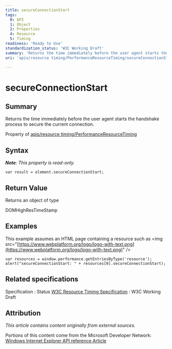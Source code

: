 ```yaml
---
title: secureConnectionStart
tags:
  0: API
  1: Object
  2: Properties
  4: Resource
  5: Timing
readiness: 'Ready to Use'
standardization_status: 'W3C Working Draft'
summary: 'Returns the time immediately before the user agent starts the handshake process to secure the current connection.'
uri: 'apis/resource timing/PerformanceResourceTiming/secureConnectionStart'

---
```

# secureConnectionStart

## Summary

Returns the time immediately before the user agent starts the handshake process to secure the current connection.

<span data-meta="applies_to" data-type="key">Property of <span data-type="value">[apis/resource timing/PerformanceResourceTiming](/apis/resource_timing/PerformanceResourceTiming)</span></span>

## Syntax

***Note**: This property is read-only.*

``` {.js}
var result = element.secureConnectionStart;
```

## Return Value

<span data-meta="return" data-type="key">Returns an object of type <span data-type="value"></span></span>

DOMHighResTimeStamp

## Examples

This example assumes an HTML page containing a resource such as \<img src="[https://www.webplatform.org/logo/logo-with-text.png](https://www.webplatform.org/logo/logo-with-text.png)" /\>

``` {.js}
var resources = window.performance.getEntriesByType('resource');
alert("secureConnectionStart: " + resources[0].secureConnectionStart);
```

## Related specifications

Specification
:   Status
[W3C Resource Timing Specification](http://www.w3.org/TR/resource-timing/)
:   W3C Working Draft

## Attribution

*This article contains content originally from external sources.*

Portions of this content come from the Microsoft Developer Network: [Windows Internet Explorer API reference Article](http://msdn.microsoft.com/en-us/library/ie/hh828809%28v=vs.85%29.aspx)

